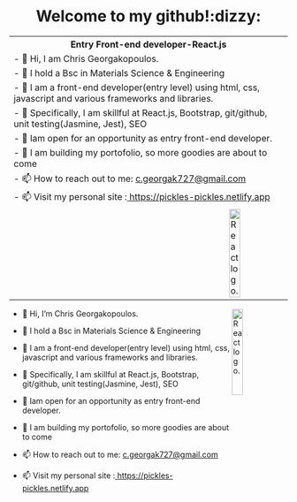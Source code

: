 <h1 align="center"><b>Welcome to my github!:dizzy:</b></h1>

<table width="40%">
      <colgroup>
    <col span="2" >
    <col >
  </colgroup>
      <th colspan="2">Entry Front-end developer-React.js</th>
  <tr>
    <td colspan="1">- 👋 Hi, I am Chris Georgakopoulos.</td>
        </tr>
      <tr>
     <td>- 👀 I hold a Bsc in Materials Science & Engineering</td>
            </tr>
      <tr>
     <td>- 🌱 I am a front-end developer(entry level) using  html, css, javascript and various frameworks and libraries.</td>
        </tr>
      <tr>
            <td>- 👀 Specifically, I am skillful at React.js, Bootstrap, git/github, unit testing(Jasmine, Jest), SEO</td>
  </tr>
       <tr>
            <td>- 💞️ Iam open for an opportunity as entry front-end developer.</td>
  </tr>
        <tr>
            <td>- 💞️ I am building my portofolio, so more goodies are about to come</td>
  </tr>
       <tr>
            <td>- 📫 How to reach out to me: <a href="mailto:c.georgak727@gmail.com">c.georgak727@gmail.com</a></td>
  </tr>
      <tr>
            <td>- 📫 Visit my personal site :<a href="https://pickles-pickles.netlify.app" target="_blank" rel="noopener noreferrer"> https://pickles-pickles.netlify.app</a></td>
  </tr>
  <tr>
    <td><img src="https://cdn.dribbble.com/users/2442115/screenshots/8699490/media/48bbda278683c7879bebd57f0e2f9271.gif" alt="React logo." width="20%" align="right" ></td>
    </tr>
      
 </table>
      <img src="https://cdn.dribbble.com/users/2442115/screenshots/8699490/media/48bbda278683c7879bebd57f0e2f9271.gif" alt="React logo." width="20%" align="right" ></td>
    </tr>


<div align="left" width="50%">
      
- 👋 Hi, I’m Chris Georgakopoulos.
- 👀 I hold a Bsc in Materials Science & Engineering
- 🌱 I am a front-end developer(entry level) using  html, css, javascript and various frameworks and libraries. 
- 👀 Specifically, I am skillful at React.js, Bootstrap, git/github, unit testing(Jasmine, Jest), SEO
- 💞️ Iam open for an opportunity as entry front-end developer.
- 💞️ I am building my portofolio, so more goodies are about to come</td>
- 📫 How to reach out to me: <a href="mailto:c.georgak727@gmail.com">c.georgak727@gmail.com</a>
- 📫 Visit my personal site :<a href="https://pickles-pickles.netlify.app" target="_blank" rel="noopener noreferrer"> https://pickles-pickles.netlify.app</a></td>
  

     </div>
      

      

                      

<!---
pickles-pickles/pickles-pickles is a ✨ special ✨ repository because its `README.md` (this file) appears on your GitHub profile.
You can click the Preview link to take a look at your changes.
--->
